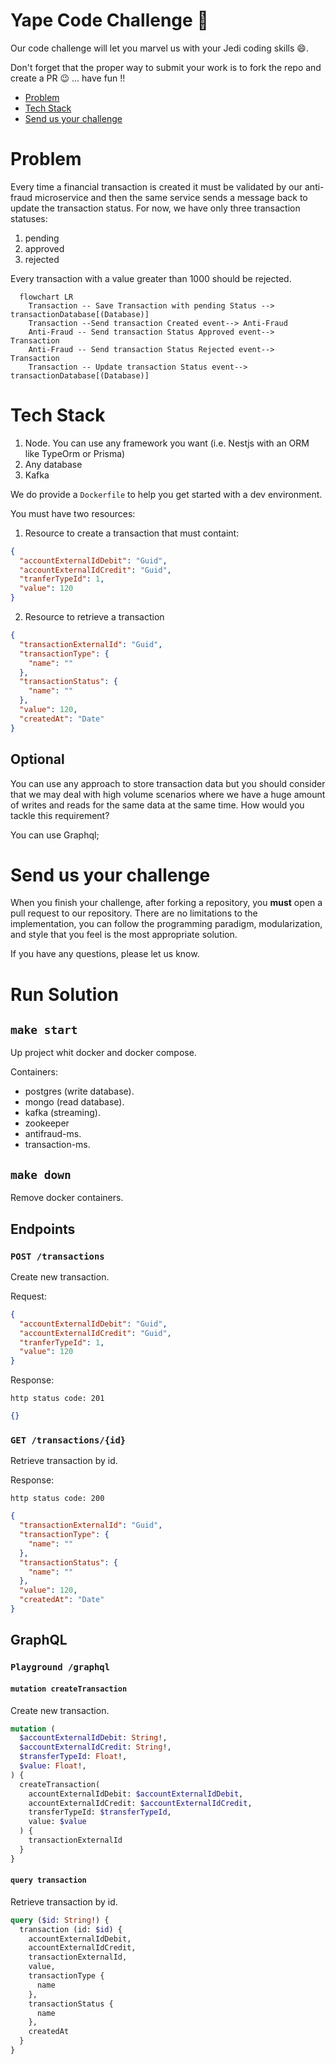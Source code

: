 # Yape Code Challenge :rocket:

Our code challenge will let you marvel us with your Jedi coding skills :smile:. 

Don't forget that the proper way to submit your work is to fork the repo and create a PR :wink: ... have fun !!

- [Problem](#problem)
- [Tech Stack](#tech_stack)
- [Send us your challenge](#send_us_your_challenge)

# Problem

Every time a financial transaction is created it must be validated by our anti-fraud microservice and then the same service sends a message back to update the transaction status.
For now, we have only three transaction statuses:

<ol>
  <li>pending</li>
  <li>approved</li>
  <li>rejected</li>  
</ol>

Every transaction with a value greater than 1000 should be rejected.

```mermaid
  flowchart LR
    Transaction -- Save Transaction with pending Status --> transactionDatabase[(Database)]
    Transaction --Send transaction Created event--> Anti-Fraud
    Anti-Fraud -- Send transaction Status Approved event--> Transaction
    Anti-Fraud -- Send transaction Status Rejected event--> Transaction
    Transaction -- Update transaction Status event--> transactionDatabase[(Database)]
```

# Tech Stack

<ol>
  <li>Node. You can use any framework you want (i.e. Nestjs with an ORM like TypeOrm or Prisma) </li>
  <li>Any database</li>
  <li>Kafka</li>    
</ol>

We do provide a `Dockerfile` to help you get started with a dev environment.

You must have two resources:

1. Resource to create a transaction that must containt:

```json
{
  "accountExternalIdDebit": "Guid",
  "accountExternalIdCredit": "Guid",
  "tranferTypeId": 1,
  "value": 120
}
```

2. Resource to retrieve a transaction

```json
{
  "transactionExternalId": "Guid",
  "transactionType": {
    "name": ""
  },
  "transactionStatus": {
    "name": ""
  },
  "value": 120,
  "createdAt": "Date"
}
```

## Optional

You can use any approach to store transaction data but you should consider that we may deal with high volume scenarios where we have a huge amount of writes and reads for the same data at the same time. How would you tackle this requirement?

You can use Graphql;

# Send us your challenge

When you finish your challenge, after forking a repository, you **must** open a pull request to our repository. There are no limitations to the implementation, you can follow the programming paradigm, modularization, and style that you feel is the most appropriate solution.

If you have any questions, please let us know.

# Run Solution

## `make start`

Up project whit docker and docker compose.

Containers:

- postgres (write database).
- mongo (read database).
- kafka (streaming).
- zookeeper
- antifraud-ms.
- transaction-ms.

## `make down`

Remove docker containers.

## Endpoints

### `POST /transactions`

Create new transaction.

Request:

```json
{
  "accountExternalIdDebit": "Guid",
  "accountExternalIdCredit": "Guid",
  "tranferTypeId": 1,
  "value": 120
}
```

Response:

```
http status code: 201
```

```json
{}
```

### `GET /transactions/{id}`

Retrieve transaction by id.

Response:

```
http status code: 200
```

```json
{
  "transactionExternalId": "Guid",
  "transactionType": {
    "name": ""
  },
  "transactionStatus": {
    "name": ""
  },
  "value": 120,
  "createdAt": "Date"
}
```

## GraphQL

### `Playground /graphql`

#### `mutation createTransaction`

Create new transaction.

```graphql
mutation (
  $accountExternalIdDebit: String!,
  $accountExternalIdCredit: String!,
  $transferTypeId: Float!,
  $value: Float!,
) {
  createTransaction(
    accountExternalIdDebit: $accountExternalIdDebit,
    accountExternalIdCredit: $accountExternalIdCredit,
    transferTypeId: $transferTypeId,
    value: $value
  ) {
    transactionExternalId
  }
}
```

#### `query transaction`

Retrieve transaction by id.

```graphql
query ($id: String!) {
  transaction (id: $id) {
    accountExternalIdDebit,
    accountExternalIdCredit,
    transactionExternalId,
    value,
    transactionType {
      name
    },
    transactionStatus {
      name
    },
    createdAt
  }
}
```
